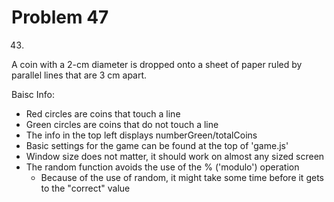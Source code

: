# Problem 47

43) 
A coin with a 2-cm diameter is dropped onto a sheet of paper ruled by parallel lines that are 3 cm apart.

Baisc Info:
- Red circles are coins that touch a line
- Green circles are coins that do not touch a line
- The info in the top left displays numberGreen/totalCoins
- Basic settings for the game can be found at the top of 'game.js'
- Window size does not matter, it should work on almost any sized screen
- The random function avoids the use of the % ('modulo') operation
    - Because of the use of random, it might take some time before it gets to the "correct" value